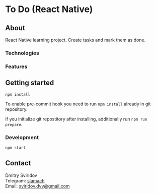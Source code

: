 # To Do (React Native)

## About
React Native learning project. 
Create tasks and mark them as done.

### Technologies

### Features

## Getting started
```
npm install
```

To enable pre-commit hook you need to run `npm install` already in git repository.

If you initialize git repostitory after installing, additionally run `npm run prepare`.

### Development
```
npm start
```

## Contact
Dmitry Sviridov  
Telegram: [slamach](https://t.me/slamach)  
Email: sviridov.dvv@gmail.com
